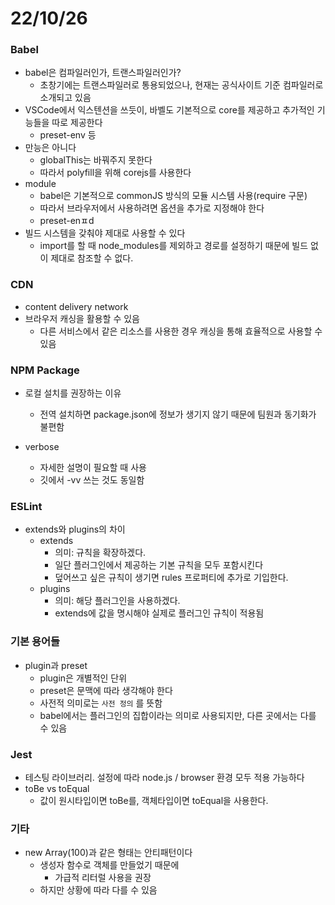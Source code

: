 # 22/10/26

### Babel

- babel은  컴파일러인가, 트랜스파일러인가?
	- 초창기에는 트랜스파일러로 통용되었으나, 현재는 공식사이트 기준 컴파일러로 소개되고 있음
- VSCode에서 익스텐션을 쓰듯이, 바벨도 기본적으로 core를 제공하고 추가적인 기능들을 따로 제공한다
	- preset-env 등
- 만능은 아니다
	- globalThis는 바꿔주지 못한다
	- 따라서 polyfill을 위해 corejs를 사용한다
- module 
	- babel은 기본적으로 commonJS 방식의 모듈 시스템 사용(require 구문)
	- 따라서 브라우저에서 사용하려면 옵션을 추가로 지정해야 한다
	- preset-enㅍd
- 빌드 시스템을 갖춰야 제대로 사용할 수 있다
	- import를 할 때 node_modules를 제외하고 경로를 설정하기 때문에 빌드 없이 제대로 참조할 수 없다.

### CDN
- content delivery network
- 브라우저 캐싱을 활용할 수 있음
	- 다른 서비스에서 같은 리소스를 사용한 경우 캐싱을 통해 효율적으로 사용할 수 있음

### NPM Package

- 로컬 설치를 권장하는 이유
	- 전역 설치하면 package.json에 정보가 생기지 않기 때문에 팀원과 동기화가 불편함


- verbose
	- 자세한 설명이 필요할 때 사용
	- 깃에서 -vv 쓰는 것도 동일함


### ESLint

- extends와 plugins의 차이
	- extends
		- 의미: 규칙을 확장하겠다.
		- 일단 플러그인에서 제공하는 기본 규칙을 모두 포함시킨다
		- 덮어쓰고 싶은 규칙이 생기면 rules 프로퍼티에 추가로 기입한다.
	- plugins
		- 의미: 해당 플러그인을 사용하겠다.
		- extends에 값을 명시해야 실제로 플러그인 규칙이 적용됨

### 기본 용어들

- plugin과 preset
	- plugin은 개별적인 단위
	- preset은 문맥에 따라 생각해야 한다
	- 사전적 의미로는 `사전 정의` 를 뜻함
	- babel에서는 플러그인의 집합이라는 의미로 사용되지만, 다른 곳에서는 다를 수 있음


### Jest

- 테스팅 라이브러리. 설정에 따라 node.js / browser 환경 모두 적용 가능하다
- toBe vs toEqual
	- 값이 원시타입이면 toBe를, 객체타입이면 toEqual을 사용한다.

### 기타

- new Array(100)과 같은 형태는 안티패턴이다
	- 생성자 함수로 객체를 만들었기 때문에
		- 가급적 리터럴 사용을 권장
	- 하지만 상황에 따라 다를 수 있음

